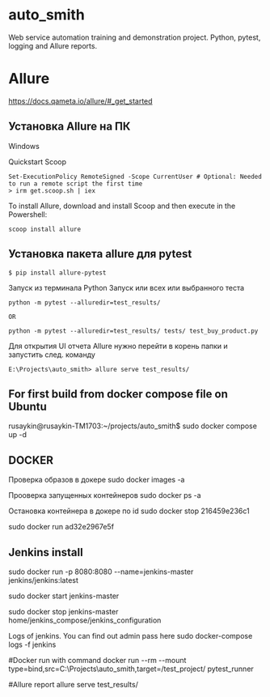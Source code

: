 # auto_smith
Web service automation training and demonstration project. Python, pytest, logging and Allure reports.



# Allure
https://docs.qameta.io/allure/#_get_started

## Установка Allure на ПК
Windows

Quickstart Scoop
```
Set-ExecutionPolicy RemoteSigned -Scope CurrentUser # Optional: Needed to run a remote script the first time
> irm get.scoop.sh | iex
```
To install Allure, download and install Scoop and then execute in the Powershell:
```
scoop install allure
```


## Установка пакета allure для pytest
```
$ pip install allure-pytest 
```

Запуск из терминала Python
Запуск или всех или выбранного теста
```
python -m pytest --alluredir=test_results/

OR

python -m pytest --alluredir=test_results/ tests/ test_buy_product.py
```
Для открытия UI отчета Allure 
нужно перейти в корень папки и запустить след. команду
```
E:\Projects\auto_smith> allure serve test_results/
```

## For first build from docker compose file on Ubuntu
rusaykin@rusaykin-TM1703:~/projects/auto_smith$ sudo docker compose up -d


## DOCKER
Проверка образов в докере
sudo docker images -a

Прооверка запущенных контейнеров
sudo docker ps -a

Остановка контейнера в докере по id
sudo docker stop 216459e236c1

sudo docker run ad32e2967e5f

## Jenkins install 

sudo docker run -p 8080:8080 --name=jenkins-master jenkins/jenkins:latest

sudo docker start jenkins-master

sudo docker stop jenkins-master
home/jenkins_compose/jenkins_configuration


Logs of jenkins. You can find out admin pass here
sudo docker-compose logs -f jenkins

#Docker run with command
docker run --rm --mount type=bind,src=C:\Projects\auto_smith,target=/test_project/ pytest_runner

#Allure report
allure serve test_results/
